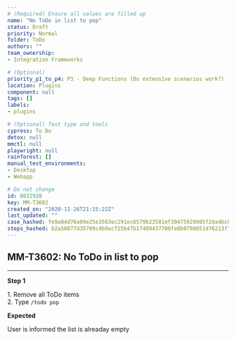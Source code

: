 ```yaml
---
# (Required) Ensure all values are filled up
name: "No ToDo in list to pop"
status: Draft
priority: Normal
folder: ToDo
authors: ""
team_ownership: 
- Integration Frameworks

# (Optional)
priority_p1_to_p4: P3 - Deep Functions (Do extensive scenarios work?)
location: Plugins
component: null
tags: []
labels: 
- plugins

# (Optional) Test type and tools
cypress: To Do
detox: null
mmctl: null
playwright: null
rainforest: []
manual_test_environments: 
- Desktop
- Webapp

# Do not change
id: 8022920
key: MM-T3602
created_on: "2020-11-26T21:15:22Z"
last_updated: ""
case_hashed: fe9a04d76a09e25e3563ec291ec6579b23581ef30475929985f2da4bc01cd4fd80352eafa10aa89fc00684e07ece19c9
steps_hashed: b2a50877d35709c4b9acf25b47b17409437700fe8b0798851d76213f714dd69db73c9d7f9cd1e166a1af3fa0ce22fe7b
---
```


<!-- (Auto-generated) Based on frontmatter's "key" and "name" -->

## MM-T3602: No ToDo in list to pop

---

**Step 1**

1\. Remove all ToDo items\
2\. Type `/todo pop`

**Expected**

User is informed the list is alreaday empty

